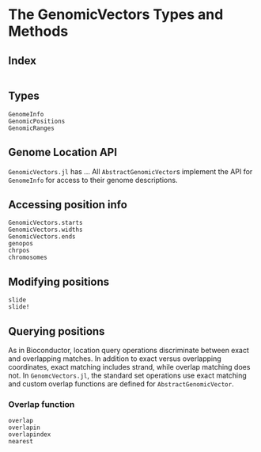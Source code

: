# The GenomicVectors Types and Methods

## Index

```@index
```

## Types
```@docs
GenomeInfo
GenomicPositions
GenomicRanges
```

## Genome Location API
`GenomicVectors.jl` has ...
All `AbstractGenomicVector`s implement the API for `GenomeInfo` for access to their genome descriptions.


## Accessing position info
```@docs
GenomicVectors.starts
GenomicVectors.widths
GenomicVectors.ends
genopos
chrpos
chromosomes
```

## Modifying positions
```@docs
slide
slide!
```

## Querying positions
As in Bioconductor, location query operations discriminate between exact and overlapping matches. In
addition to exact versus overlapping coordinates, exact matching includes strand, while overlap matching
does not. In `GenomcVectors.jl`, the standard set operations use exact matching and custom overlap
functions are defined for `AbstractGenomicVector`.

### Overlap function
```@docs
overlap
overlapin
overlapindex
nearest
```
